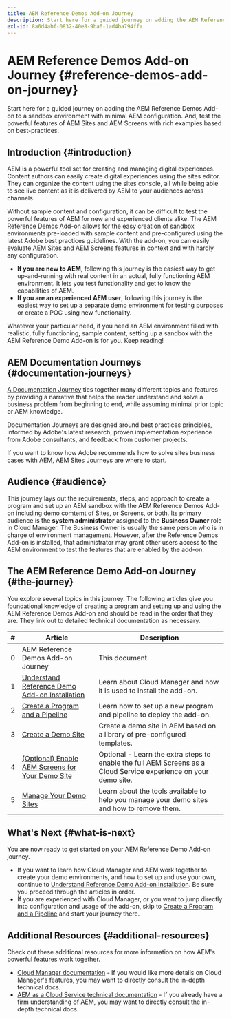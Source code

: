 ```yaml
---
title: AEM Reference Demos Add-on Journey
description: Start here for a guided journey on adding the AEM Reference Demos Add-on to a sandbox environment with minimal AEM configuration. And, test the powerful features of AEM with rich examples based on best-practices.
exl-id: 8a6d4abf-0832-40e8-9ba6-1ad4ba794ffa
---
```

# AEM Reference Demos Add-on Journey {#reference-demos-add-on-journey}

Start here for a guided journey on adding the AEM Reference Demos Add-on to a sandbox environment with minimal AEM configuration. And, test the powerful features of AEM Sites and AEM Screens with rich examples based on best-practices.

## Introduction {#introduction}

AEM is a powerful tool set for creating and managing digital experiences. Content authors can easily create digital experiences using the sites editor. They can organize the content using the sites console, all while being able to see live content as it is delivered by AEM to your audiences across channels.

Without sample content and configuration, it can be difficult to test the powerful features of AEM for new and experienced clients alike. The AEM Reference Demos Add-on allows for the easy creation of sandbox environments pre-loaded with sample content and pre-configured using the latest Adobe best practices guidelines. With the add-on, you can easily evaluate AEM Sites and AEM Screens features in context and with hardly any configuration.

* **If you are new to AEM**, following this journey is the easiest way to get up-and-running with real content in an actual, fully functioning AEM environment. It lets you test functionality and get to know the capabilities of AEM.
* **If you are an experienced AEM user**, following this journey is the easiest way to set up a separate demo environment for testing purposes or create a POC using new functionality.

Whatever your particular need, if you need an AEM environment filled with realistic, fully functioning, sample content, setting up a sandbox with the AEM Reference Demo Add-on is for you. Keep reading!

## AEM Documentation Journeys {#documentation-journeys}

[A Documentation Journey](/help/journey-documentation/documentation-journeys.md) ties together many different topics and features by providing a narrative that helps the reader understand and solve a business problem from beginning to end, while assuming minimal prior topic or AEM knowledge.

Documentation Journeys are designed around best practices principles, informed by Adobe's latest research, proven implementation experience from Adobe consultants, and feedback from customer projects.

If you want to know how Adobe recommends how to solve sites business cases with AEM, AEM Sites Journeys are where to start.

## Audience {#audience}

This journey lays out the requirements, steps, and approach to create a program and set up an AEM sandbox with the AEM Reference Demos Add-on including demo comtemt of Sites, or Screens, or both. Its primary audience is the **system administrator** assigned to the **Business Owner** role in Cloud Manager. The Business Owner is usually the same person who is in charge of environment management. However, after the Reference Demos Add-on is installed, that administrator may grant other users access to the AEM environment to test the features that are enabled by the add-on.

## The AEM Reference Demo Add-on Journey {#the-journey}

You explore several topics in this journey. The following articles give you foundational knowledge of creating a program and setting up and using the AEM Reference Demos Add-on and should be read in the order that they are. They link out to detailed technical documentation as necessary.

|#|Article|Description|
|---|---|---|
|0|AEM Reference Demos Add-on Journey|This document|
|1|[Understand Reference Demo Add-on Installation](installation.md)|Learn about Cloud Manager and how it is used to install the add-on.|
|2|[Create a Program and a Pipeline](create-program.md)|Learn how to set up a new program and pipeline to deploy the add-on.|
|3|[Create a Demo Site](create-site.md)|Create a demo site in AEM based on a library of pre-configured templates.|
|4|[(Optional) Enable AEM Screens for Your Demo Site](screens.md)|Optional - Learn the extra steps to enable the full AEM Screens as a Cloud Service experience on your demo site.|
|5|[Manage Your Demo Sites](manage.md)|Learn about the tools available to help you manage your demo sites and how to remove them.|

## What's Next {#what-is-next}

You are now ready to get started on your AEM Reference Demo Add-on journey.

* If you want to learn how Cloud Manager and AEM work together to create your demo environments, and how to set up and use your own, continue to [Understand Reference Demo Add-on Installation](installation.md). Be sure you proceed through the articles in order.
* If you are experienced with Cloud Manager, or you want to jump directly into configuration and usage of the add-on, skip to [Create a Program and a Pipeline](create-program.md) and start your journey there.

## Additional Resources {#additional-resources}

Check out these additional resources for more information on how AEM's powerful features work together.

* [Cloud Manager documentation](https://experienceleague.adobe.com/docs/experience-manager-cloud-service/content/onboarding/journey/cloud-manager.html) - If you would like more details on Cloud Manager's features, you may want to directly consult the in-depth technical docs.
* [AEM as a Cloud Service technical documentation](https://experienceleague.adobe.com/docs/experience-manager-cloud-service.html) - If you already have a firm understanding of AEM, you may want to directly consult the in-depth technical docs.
